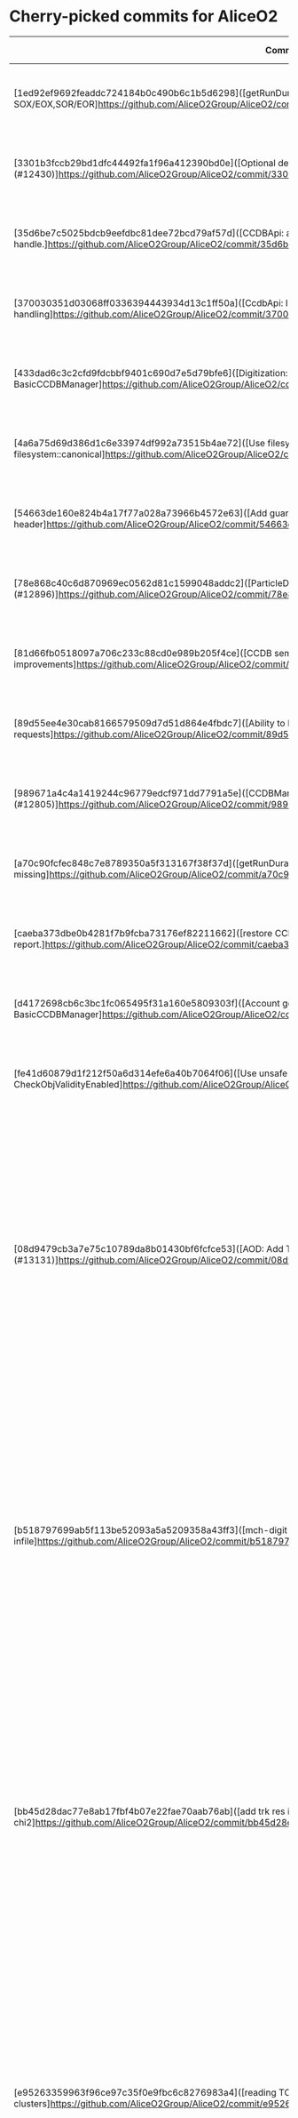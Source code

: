 # Cherry-picked commits for AliceO2

| Commit subject | Tags first seen / associated labels |
| --- | --- |
| [1ed92ef9692feaddc724184b0c490b6c1b5d6298]([getRunDuration first tests STF/ETF, then SOX/EOX,SOR/EOR]https://github.com/AliceO2Group/AliceO2/commit/1ed92ef9692feaddc724184b0c490b6c1b5d6298) | [async-20240115.7.trd](https://github.com/AliceO2Group/AliceO2/tree/async-20240115.7.trd) (NO LABEL, 1715850198, UNKNOWN OPERATOR) |
| [3301b3fccb29bd1dfc44492fa1f96a412390bd0e]([Optional detailed report on the BasicCCDBManager cache (#12430)]https://github.com/AliceO2Group/AliceO2/commit/3301b3fccb29bd1dfc44492fa1f96a412390bd0e) | [async-20240115.7.trd](https://github.com/AliceO2Group/AliceO2/tree/async-20240115.7.trd) (NO LABEL, 1715850198, UNKNOWN OPERATOR) |
| [35d6be7c5025bdcb9eefdbc81dee72bcd79af57d]([CCDBApi: avoid leaking curl handle.]https://github.com/AliceO2Group/AliceO2/commit/35d6be7c5025bdcb9eefdbc81dee72bcd79af57d) | [async-20240115.7.trd](https://github.com/AliceO2Group/AliceO2/tree/async-20240115.7.trd) (NO LABEL, 1715850198, UNKNOWN OPERATOR) |
| [370030351d03068ff0336394443934d13c1ff50a]([CcdbApi: Improved semaphore resource handling]https://github.com/AliceO2Group/AliceO2/commit/370030351d03068ff0336394443934d13c1ff50a) | [async-20240115.7.trd](https://github.com/AliceO2Group/AliceO2/tree/async-20240115.7.trd) (NO LABEL, 1715850198, UNKNOWN OPERATOR) |
| [433dad6c3c2cfd9fdcbbf9401c690d7e5d79bfe6]([Digitization: Fix timestamps for querying CCDB when using BasicCCDBManager]https://github.com/AliceO2Group/AliceO2/commit/433dad6c3c2cfd9fdcbbf9401c690d7e5d79bfe6) | [async-20240115.7.trd](https://github.com/AliceO2Group/AliceO2/tree/async-20240115.7.trd) (NO LABEL, 1715850198, UNKNOWN OPERATOR) |
| [4a6a75d69d386d1c6e33974df992a73515b4ae72]([Use filesystem::weakly_canonical instead of filesystem::canonical]https://github.com/AliceO2Group/AliceO2/commit/4a6a75d69d386d1c6e33974df992a73515b4ae72) | [async-20240115.7.trd](https://github.com/AliceO2Group/AliceO2/tree/async-20240115.7.trd) (NO LABEL, 1715850198, UNKNOWN OPERATOR) |
| [54663de160e824b4a17f77a028a73966b4572e63]([Add guards to DefaultsHelpers header]https://github.com/AliceO2Group/AliceO2/commit/54663de160e824b4a17f77a028a73966b4572e63) | [async-20240115.7.trd](https://github.com/AliceO2Group/AliceO2/tree/async-20240115.7.trd) (NO LABEL, 1715850198, UNKNOWN OPERATOR) |
| [78e868c40c6d870969ec0562d81c1599048addc2]([ParticleDatabase: Update Lambda(1520) info according to the latest Pythia8 (#12896)]https://github.com/AliceO2Group/AliceO2/commit/78e868c40c6d870969ec0562d81c1599048addc2) | [async-20240115.7.trd](https://github.com/AliceO2Group/AliceO2/tree/async-20240115.7.trd) (NO LABEL, 1715850198, UNKNOWN OPERATOR) |
| [81d66fb0518097a706c233c88cd0e989b205f4ce]([CCDB semaphore improvements]https://github.com/AliceO2Group/AliceO2/commit/81d66fb0518097a706c233c88cd0e989b205f4ce) | [async-20240115.7.trd](https://github.com/AliceO2Group/AliceO2/tree/async-20240115.7.trd) (NO LABEL, 1715850198, UNKNOWN OPERATOR) |
| [89d55ee4e30cab8166579509d7d51d864e4fbdc7]([Ability to locally cache responses from CCDB header-only requests]https://github.com/AliceO2Group/AliceO2/commit/89d55ee4e30cab8166579509d7d51d864e4fbdc7) | [async-20240115.7.trd](https://github.com/AliceO2Group/AliceO2/tree/async-20240115.7.trd) (NO LABEL, 1715850198, UNKNOWN OPERATOR) |
| [989671a4c4a1419244c96779edcf971dd7791a5e]([CCDBManager can use new Cache-Valid-Until header (#12805)]https://github.com/AliceO2Group/AliceO2/commit/989671a4c4a1419244c96779edcf971dd7791a5e) | [async-20240115.7.trd](https://github.com/AliceO2Group/AliceO2/tree/async-20240115.7.trd) (NO LABEL, 1715850198, UNKNOWN OPERATOR) |
| [a70c90fcfec848c7e8789350a5f313167f38f37d]([getRunDuration uses SOX/EOX, fallback to SOR/EOR and warn if missing]https://github.com/AliceO2Group/AliceO2/commit/a70c90fcfec848c7e8789350a5f313167f38f37d) | [async-20240115.7.trd](https://github.com/AliceO2Group/AliceO2/tree/async-20240115.7.trd) (NO LABEL, 1715850198, UNKNOWN OPERATOR) |
| [caeba373dbe0b4281f7b9fcba73176ef82211662]([restore CCDBManagerInstance::endOfStream to print report.]https://github.com/AliceO2Group/AliceO2/commit/caeba373dbe0b4281f7b9fcba73176ef82211662) | [async-20240115.7.trd](https://github.com/AliceO2Group/AliceO2/tree/async-20240115.7.trd) (NO LABEL, 1715850198, UNKNOWN OPERATOR) |
| [d4172698cb6c3bc1fc065495f31a160e5809303f]([Account getRunDuration in the cache report of BasicCCDBManager]https://github.com/AliceO2Group/AliceO2/commit/d4172698cb6c3bc1fc065495f31a160e5809303f) | [async-20240115.7.trd](https://github.com/AliceO2Group/AliceO2/tree/async-20240115.7.trd) (NO LABEL, 1715850198, UNKNOWN OPERATOR) |
| [fe41d60879d1f212f50a6d314efe6a40b7064f06]([Use unsafe isCachedObjectValid with CheckObjValidityEnabled]https://github.com/AliceO2Group/AliceO2/commit/fe41d60879d1f212f50a6d314efe6a40b7064f06) | [async-20240115.7.trd](https://github.com/AliceO2Group/AliceO2/tree/async-20240115.7.trd) (NO LABEL, 1715850198, UNKNOWN OPERATOR) |
| [08d9479cb3a7e75c10789da8b01430bf6fcfce53]([AOD: Add TPC time0 option B (#13131)]https://github.com/AliceO2Group/AliceO2/commit/08d9479cb3a7e75c10789da8b01430bf6fcfce53) | [async-v1-01-03](https://github.com/AliceO2Group/AliceO2/tree/async-v1-01-03) (NO LABEL, 1716489639, UNKNOWN OPERATOR)<br>[async-v1-01-07](https://github.com/AliceO2Group/AliceO2/tree/async-v1-01-07) (async-2023-pbpb-apass4, 1718975658, Benedikt Volkel)<br>[async-v1-01-07](https://github.com/AliceO2Group/AliceO2/tree/async-v1-01-07) (async-2024-pp-apass1, 1718975658, Benedikt Volkel)<br>[async-v1-01-07](https://github.com/AliceO2Group/AliceO2/tree/async-v1-01-07) (async-2022-pp-apass7, 1718975658, Benedikt Volkel)<br>[async-v1-01-07](https://github.com/AliceO2Group/AliceO2/tree/async-v1-01-07) (async-2024-pp-cpass0, 1718975658, Benedikt Volkel) |
| [b518797699ab5f113be52093a5a5209358a43ff3]([mch-digit-reader uses --mch-digit-infile and not --infile]https://github.com/AliceO2Group/AliceO2/commit/b518797699ab5f113be52093a5a5209358a43ff3) | [async-v1-01-03](https://github.com/AliceO2Group/AliceO2/tree/async-v1-01-03) (NO LABEL, 1716489639, UNKNOWN OPERATOR)<br>[async-v1-01-07](https://github.com/AliceO2Group/AliceO2/tree/async-v1-01-07) (async-2023-pbpb-apass4, 1718975658, Benedikt Volkel)<br>[async-v1-01-07](https://github.com/AliceO2Group/AliceO2/tree/async-v1-01-07) (async-2024-pp-apass1, 1718975658, Benedikt Volkel)<br>[async-v1-01-07](https://github.com/AliceO2Group/AliceO2/tree/async-v1-01-07) (async-2022-pp-apass7, 1718975658, Benedikt Volkel)<br>[async-v1-01-07](https://github.com/AliceO2Group/AliceO2/tree/async-v1-01-07) (async-2024-pp-cpass0, 1718975658, Benedikt Volkel) |
| [bb45d28dac77e8ab17fbf4b07e22fae70aab76ab]([add trk res in TOF match chi2]https://github.com/AliceO2Group/AliceO2/commit/bb45d28dac77e8ab17fbf4b07e22fae70aab76ab) | [async-v1-01-03](https://github.com/AliceO2Group/AliceO2/tree/async-v1-01-03) (NO LABEL, 1716489639, UNKNOWN OPERATOR)<br>[async-v1-01-07](https://github.com/AliceO2Group/AliceO2/tree/async-v1-01-07) (async-2023-pbpb-apass4, 1718975658, Benedikt Volkel)<br>[async-v1-01-07](https://github.com/AliceO2Group/AliceO2/tree/async-v1-01-07) (async-2024-pp-apass1, 1718975658, Benedikt Volkel)<br>[async-v1-01-07](https://github.com/AliceO2Group/AliceO2/tree/async-v1-01-07) (async-2022-pp-apass7, 1718975658, Benedikt Volkel)<br>[async-v1-01-07](https://github.com/AliceO2Group/AliceO2/tree/async-v1-01-07) (async-2024-pp-cpass0, 1718975658, Benedikt Volkel) |
| [e95263359963f96ce97c35f0e9fbc6c8276983a4]([reading TOF time from matchInfo instead of clusters]https://github.com/AliceO2Group/AliceO2/commit/e95263359963f96ce97c35f0e9fbc6c8276983a4) | [async-v1-01-03](https://github.com/AliceO2Group/AliceO2/tree/async-v1-01-03) (NO LABEL, 1716489639, UNKNOWN OPERATOR)<br>[async-v1-01-07](https://github.com/AliceO2Group/AliceO2/tree/async-v1-01-07) (async-2023-pbpb-apass4, 1718975658, Benedikt Volkel)<br>[async-v1-01-07](https://github.com/AliceO2Group/AliceO2/tree/async-v1-01-07) (async-2024-pp-apass1, 1718975658, Benedikt Volkel)<br>[async-v1-01-07](https://github.com/AliceO2Group/AliceO2/tree/async-v1-01-07) (async-2022-pp-apass7, 1718975658, Benedikt Volkel)<br>[async-v1-01-07](https://github.com/AliceO2Group/AliceO2/tree/async-v1-01-07) (async-2024-pp-cpass0, 1718975658, Benedikt Volkel) |
| [2ca79e08739836675ef4ab76cdc332d3f84c4aa6]([DPL: Improve some signpost messages]https://github.com/AliceO2Group/AliceO2/commit/2ca79e08739836675ef4ab76cdc332d3f84c4aa6) | [async-v1-01-05](https://github.com/AliceO2Group/AliceO2/tree/async-v1-01-05) (async-2023-pbpb-apass4, 1717667967, Benedikt Volkel)<br>[async-v1-01-05](https://github.com/AliceO2Group/AliceO2/tree/async-v1-01-05) (async-2024-pp-apass1, 1717667967, Benedikt Volkel)<br>[async-v1-01-05](https://github.com/AliceO2Group/AliceO2/tree/async-v1-01-05) (async-2022-pp-apass7, 1717667967, Benedikt Volkel)<br>[async-v1-01-05](https://github.com/AliceO2Group/AliceO2/tree/async-v1-01-05) (async-2024-pp-cpass0, 1717667967, Benedikt Volkel) |
| [2f8759bd14b8374d20fd33509e46f641324a55ee]([ATO-615 - increase number of bins in phi, and decrease multiplicity range]https://github.com/AliceO2Group/AliceO2/commit/2f8759bd14b8374d20fd33509e46f641324a55ee) | [async-v1-01-05](https://github.com/AliceO2Group/AliceO2/tree/async-v1-01-05) (async-2023-pbpb-apass4, 1717667967, Benedikt Volkel)<br>[async-v1-01-05](https://github.com/AliceO2Group/AliceO2/tree/async-v1-01-05) (async-2024-pp-apass1, 1717667967, Benedikt Volkel)<br>[async-v1-01-05](https://github.com/AliceO2Group/AliceO2/tree/async-v1-01-05) (async-2022-pp-apass7, 1717667967, Benedikt Volkel)<br>[async-v1-01-05](https://github.com/AliceO2Group/AliceO2/tree/async-v1-01-05) (async-2024-pp-cpass0, 1717667967, Benedikt Volkel)<br>[async-20240229.pbpb.2d](https://github.com/AliceO2Group/AliceO2/tree/async-20240229.pbpb.2d) (async-2022-pp-apass4, 1717751263, Chiara Zampolli)<br>[async-20240229.pp.2a](https://github.com/AliceO2Group/AliceO2/tree/async-20240229.pp.2a) (async-2023-pp-apass4, 1717752286, Benedikt Volkel) |
| [725befe6c463d17b02a4bbeb198164dd42c91098]([DPL: Throw error messages when the oldestPossibleTimeframe is incorrectly decreased]https://github.com/AliceO2Group/AliceO2/commit/725befe6c463d17b02a4bbeb198164dd42c91098) | [async-v1-01-05](https://github.com/AliceO2Group/AliceO2/tree/async-v1-01-05) (async-2023-pbpb-apass4, 1717667967, Benedikt Volkel)<br>[async-v1-01-05](https://github.com/AliceO2Group/AliceO2/tree/async-v1-01-05) (async-2024-pp-apass1, 1717667967, Benedikt Volkel)<br>[async-v1-01-05](https://github.com/AliceO2Group/AliceO2/tree/async-v1-01-05) (async-2022-pp-apass7, 1717667967, Benedikt Volkel)<br>[async-v1-01-05](https://github.com/AliceO2Group/AliceO2/tree/async-v1-01-05) (async-2024-pp-cpass0, 1717667967, Benedikt Volkel) |
| [877eba6e317acc2675671c22fdd97126494ecd59]([#13173 - fixing DCA for combined tracking + adding nshared clusters (#13176)]https://github.com/AliceO2Group/AliceO2/commit/877eba6e317acc2675671c22fdd97126494ecd59) | [async-v1-01-05](https://github.com/AliceO2Group/AliceO2/tree/async-v1-01-05) (async-2023-pbpb-apass4, 1717667967, Benedikt Volkel)<br>[async-v1-01-05](https://github.com/AliceO2Group/AliceO2/tree/async-v1-01-05) (async-2024-pp-apass1, 1717667967, Benedikt Volkel)<br>[async-v1-01-05](https://github.com/AliceO2Group/AliceO2/tree/async-v1-01-05) (async-2022-pp-apass7, 1717667967, Benedikt Volkel)<br>[async-v1-01-05](https://github.com/AliceO2Group/AliceO2/tree/async-v1-01-05) (async-2024-pp-cpass0, 1717667967, Benedikt Volkel)<br>[async-20240229.pbpb.2d](https://github.com/AliceO2Group/AliceO2/tree/async-20240229.pbpb.2d) (async-2022-pp-apass4, 1717751263, Chiara Zampolli)<br>[async-20240229.pp.2a](https://github.com/AliceO2Group/AliceO2/tree/async-20240229.pp.2a) (async-2023-pp-apass4, 1717752286, Benedikt Volkel) |
| [a82ab47069e7b37e67b657f39dd764a26afd8cee]([DPL: Fix detection of first device in topology]https://github.com/AliceO2Group/AliceO2/commit/a82ab47069e7b37e67b657f39dd764a26afd8cee) | [async-v1-01-05](https://github.com/AliceO2Group/AliceO2/tree/async-v1-01-05) (async-2023-pbpb-apass4, 1717667967, Benedikt Volkel)<br>[async-v1-01-05](https://github.com/AliceO2Group/AliceO2/tree/async-v1-01-05) (async-2024-pp-apass1, 1717667967, Benedikt Volkel)<br>[async-v1-01-05](https://github.com/AliceO2Group/AliceO2/tree/async-v1-01-05) (async-2022-pp-apass7, 1717667967, Benedikt Volkel)<br>[async-v1-01-05](https://github.com/AliceO2Group/AliceO2/tree/async-v1-01-05) (async-2024-pp-cpass0, 1717667967, Benedikt Volkel) |
| [0e34ac0c1bd343e1706a3a4ef5e052a1fcd3f734]([Update AODProducerWorkflowSpec.cxx]https://github.com/AliceO2Group/AliceO2/commit/0e34ac0c1bd343e1706a3a4ef5e052a1fcd3f734) | [async-v1-01-06](https://github.com/AliceO2Group/AliceO2/tree/async-v1-01-06) (async-2023-pbpb-apass4, 1718898969, Benedikt Volkel)<br>[async-v1-01-06](https://github.com/AliceO2Group/AliceO2/tree/async-v1-01-06) (async-2024-pp-apass1, 1718898969, Benedikt Volkel)<br>[async-v1-01-06](https://github.com/AliceO2Group/AliceO2/tree/async-v1-01-06) (async-2022-pp-apass7, 1718898969, Benedikt Volkel)<br>[async-v1-01-06](https://github.com/AliceO2Group/AliceO2/tree/async-v1-01-06) (async-2024-pp-cpass0, 1718898969, Benedikt Volkel) |
| [0ec1a04a5ce2fda4284b3aa23f13c0dc3f7eced1]([modify TPC sector tracklet selection]https://github.com/AliceO2Group/AliceO2/commit/0ec1a04a5ce2fda4284b3aa23f13c0dc3f7eced1) | [async-v1-01-06](https://github.com/AliceO2Group/AliceO2/tree/async-v1-01-06) (async-2023-pbpb-apass4, 1718898969, Benedikt Volkel)<br>[async-v1-01-06](https://github.com/AliceO2Group/AliceO2/tree/async-v1-01-06) (async-2024-pp-apass1, 1718898969, Benedikt Volkel)<br>[async-v1-01-06](https://github.com/AliceO2Group/AliceO2/tree/async-v1-01-06) (async-2022-pp-apass7, 1718898969, Benedikt Volkel)<br>[async-v1-01-06](https://github.com/AliceO2Group/AliceO2/tree/async-v1-01-06) (async-2024-pp-cpass0, 1718898969, Benedikt Volkel) |
| [356ba3df62a439c10ab9259e34ecf511e35ad464]([Update store MC collision time]https://github.com/AliceO2Group/AliceO2/commit/356ba3df62a439c10ab9259e34ecf511e35ad464) | [async-v1-01-06](https://github.com/AliceO2Group/AliceO2/tree/async-v1-01-06) (async-2023-pbpb-apass4, 1718898969, Benedikt Volkel)<br>[async-v1-01-06](https://github.com/AliceO2Group/AliceO2/tree/async-v1-01-06) (async-2024-pp-apass1, 1718898969, Benedikt Volkel)<br>[async-v1-01-06](https://github.com/AliceO2Group/AliceO2/tree/async-v1-01-06) (async-2022-pp-apass7, 1718898969, Benedikt Volkel)<br>[async-v1-01-06](https://github.com/AliceO2Group/AliceO2/tree/async-v1-01-06) (async-2024-pp-cpass0, 1718898969, Benedikt Volkel) |
| [3b0a46991f06a8661f5ceab3d28e000b513bccce]([Update AODProducerWorkflowSpec.cxx]https://github.com/AliceO2Group/AliceO2/commit/3b0a46991f06a8661f5ceab3d28e000b513bccce) | [async-v1-01-06](https://github.com/AliceO2Group/AliceO2/tree/async-v1-01-06) (async-2023-pbpb-apass4, 1718898969, Benedikt Volkel)<br>[async-v1-01-06](https://github.com/AliceO2Group/AliceO2/tree/async-v1-01-06) (async-2024-pp-apass1, 1718898969, Benedikt Volkel)<br>[async-v1-01-06](https://github.com/AliceO2Group/AliceO2/tree/async-v1-01-06) (async-2022-pp-apass7, 1718898969, Benedikt Volkel)<br>[async-v1-01-06](https://github.com/AliceO2Group/AliceO2/tree/async-v1-01-06) (async-2024-pp-cpass0, 1718898969, Benedikt Volkel) |
| [62859c83eb64adc8d3f611ab979eb9ec447096cf]([Correctly set WITH_OPENMP to ITS tracking lib]https://github.com/AliceO2Group/AliceO2/commit/62859c83eb64adc8d3f611ab979eb9ec447096cf) | [async-v1-01-06](https://github.com/AliceO2Group/AliceO2/tree/async-v1-01-06) (async-2023-pbpb-apass4, 1718898969, Benedikt Volkel)<br>[async-v1-01-06](https://github.com/AliceO2Group/AliceO2/tree/async-v1-01-06) (async-2024-pp-apass1, 1718898969, Benedikt Volkel)<br>[async-v1-01-06](https://github.com/AliceO2Group/AliceO2/tree/async-v1-01-06) (async-2022-pp-apass7, 1718898969, Benedikt Volkel)<br>[async-v1-01-06](https://github.com/AliceO2Group/AliceO2/tree/async-v1-01-06) (async-2024-pp-cpass0, 1718898969, Benedikt Volkel) |
